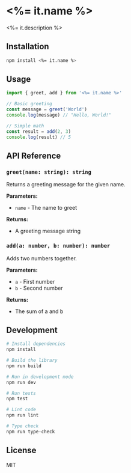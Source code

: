 # <%= it.name %>

<%= it.description %>

## Installation

```bash
npm install <%= it.name %>
```

## Usage

```typescript
import { greet, add } from '<%= it.name %>'

// Basic greeting
const message = greet('World')
console.log(message) // "Hello, World!"

// Simple math
const result = add(2, 3)
console.log(result) // 5
```

## API Reference

### `greet(name: string): string`

Returns a greeting message for the given name.

**Parameters:**
- `name` - The name to greet

**Returns:**
- A greeting message string

### `add(a: number, b: number): number`

Adds two numbers together.

**Parameters:**
- `a` - First number
- `b` - Second number

**Returns:**
- The sum of a and b

## Development

```bash
# Install dependencies
npm install

# Build the library
npm run build

# Run in development mode
npm run dev

# Run tests
npm test

# Lint code
npm run lint

# Type check
npm run type-check
```

## License

MIT

